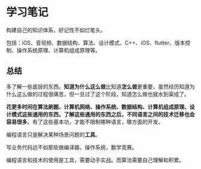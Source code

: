 # 学习笔记

构建自己的知识体系，好记性不如烂笔头。

包括：iOS、音视频、数据结构、算法、设计模式、C++、iOS、flutter、版本控制、操作系统原理、计算机组成原理等。

## 总结

多了解一些底层的东西。**知道为什么这么做**比知道**怎么做**更重要，虽然经历知道为什么这么做的过程很痛苦，但一旦过了这个阶段，知道怎么做也就水到渠成了。

**花更多时间在算法刷题、计算机网络、操作系统、数据结构、计算机组成原理、设计模式这些通用的东西，了解这些通用的东西之后，不同语言之间的技术迁移也会容易很多**。有了这些基本功，才能不限制哪种语言，哪方面的开发。

编程语言只是解决某种场景问题的**工具**。

写业务代码远不如那些做编译器，操作系统，数学竞赛。

编程语言和技术的使用是工具，需要动手实战。而算法需要自己理解和积累。
